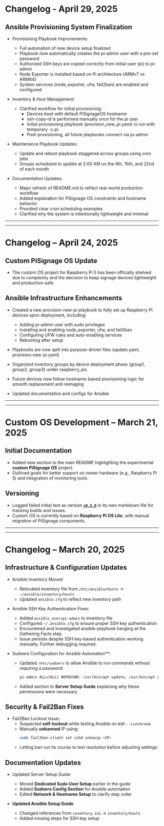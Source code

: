 # Changelog - April 29, 2025

## Ansible Provisioning System Finalization

- Provisioning Playbook Improvements:
  - Full automation of new device setup finalized
  - Playbook now automatically creates the pi-admin user with a pre-set password
  - Authorized SSH keys are copied correctly from initial user (pi) to pi-admin
  - Node Exporter is installed based on Pi architecture (ARMv7 vs ARM64)
  - System services (node_exporter, ufw, fail2ban) are enabled and configured

- Inventory & Host Management:
  - Clarified workflow for initial provisioning:
    - Devices boot with default PiSignageOS hostname
    - ssh-copy-id is performed manually once for the pi user
    - Initial provisioning playbook (provision_new_pi.yaml) is run with temporary -u pi
    - Post-provisioning, all future playbooks connect via pi-admin

- Maintenance Playbook Updates:
  - Update and reboot playbook staggered across groups using cron jobs
  - Groups scheduled to update at 2:00 AM on the 8th, 15th, and 22nd of each month

- Documentation Updates:
  - Major refresh of README.md to reflect real-world production workflow
  - Added explanation for PiSignage OS constraints and hostname behavior
  - Provided clear cron scheduling examples
  - Clarified why the system is intentionally lightweight and minimal


---
---

# Changelog – April 24, 2025

## Custom PiSignage OS Update

- The custom OS project for Raspberry Pi 5 has been officially shelved due to complexity and the decision to keep signage devices lightweight and production-safe

## Ansible Infrastructure Enhancements

- Created a new provision-new-pi playbook to fully set up Raspberry Pi devices upon deployment, including:
  - Adding pi-admin user with sudo privileges
  - Installing and enabling node_exporter, ufw, and fail2ban
  - Configuring UFW rules and auto-enabling services
  - Rebooting after setup

- Playbooks are now split into purpose-driven files (update.yaml, provision-new-pi.yaml)
- Organized inventory groups by device deployment phase (group1, group2, group3) under raspberry_pis
- Future devices now follow hostname-based provisioning logic for smooth replacement and reimaging
- Updated documentation and configs for Ansible

---

---

# Custom OS Development – March 21, 2025

## Initial Documentation
- Added new section to the main README highlighting the experimental **custom PiSignage OS** project.
- Outlined goals for better support on newer hardware (e.g., Raspberry Pi 5) and integration of monitoring tools.

## Versioning
- Logged failed initial test as version [**`v0.5.0`**](https://github.com/gorman-ap/rpi-fleet-management/blob/main/Fleet%20Base%20Image/0.5.0-pre.md) in its own markdown file for tracking builds and issues.
- Custom OS is currently based on **Raspberry Pi OS Lite**, with manual migration of PiSignage components.

---

---

# Changelog – March 20, 2025

## Infrastructure & Configuration Updates
- Ansible Inventory Moved:  
  - Relocated inventory file from `/etc/ansible/hosts` → `~/ansible/inventory/hosts`  
  - Updated `ansible.cfg` to reflect new inventory path  

- Ansible SSH Key Authentication Fixes:  
  - Added `ansible_user=pi-admin` to inventory file  
  - Configured `~/.ansible.cfg` to ensure proper SSH key authentication  
  - Encountered and investigated ansible-playbook hanging at the Gathering Facts step. 
  - Issue persists despite SSH key-based authentication working manually. Further debugging required.  

- Sudoers Configuration for Ansible Automation**:  
  - Updated `/etc/sudoers` to allow Ansible to run commands without requiring a password:  
    ```bash
    pi-admin ALL=(ALL) NOPASSWD: /usr/bin/apt update, /usr/bin/apt upgrade, /usr/bin/apt install, /usr/bin/systemctl restart *, /usr/bin/systemctl enable *, /bin/cp, /bin/mv
    ```
  - Added section to **Server Setup Guide** explaining why these permissions were necessary  

## Security & Fail2Ban Fixes
- Fail2Ban Lockout Issue:  
  - Suspected **self-lockout** while testing Ansible on `BSM---Lunchroom`  
  - Manually **unbanned** IP using:  
    ```bash
    sudo fail2ban-client set sshd unbanip <IP>
    ```
  - Letting ban run its course to test resolution before adjusting settings  

##  Documentation Updates
- Updated Server Setup Guide
  - Moved **Dedicated Sudo User Setup** earlier in the guide  
  - Added **Sudoers Config Section** for Ansible automation  
  - Edited **Network & Hostname Setup** to clarify step order  

- **Updated Ansible Setup Guide**
  - Changed references from `inventory.ini` → `inventory/hosts`  
  - Added missing steps for SSH key setup  

